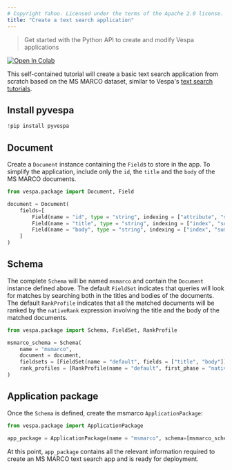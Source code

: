 ```yaml
---
# Copyright Yahoo. Licensed under the terms of the Apache 2.0 license. See LICENSE in the project root.
title: "Create a text search application"
---
```

> Get started with the Python API to create and modify Vespa applications

[![Open In Colab](https://colab.research.google.com/assets/colab-badge.svg)](https://colab.research.google.com/github/vespa-engine/pyvespa/blob/master/docs/sphinx/source/create-text-app.ipynb)

This self-contained tutorial will create a basic text search application from scratch based on the MS MARCO dataset, similar to Vespa's [text search tutorials](https://docs.vespa.ai/documentation/tutorials/text-search.html). 

## Install pyvespa


```python
!pip install pyvespa
```

## Document

Create a `Document` instance containing the `Field`s to store in the app. To simplify the application, include only the `id`, the `title` and the `body` of the MS MARCO documents.


```python
from vespa.package import Document, Field

document = Document(
    fields=[
        Field(name = "id", type = "string", indexing = ["attribute", "summary"]),
        Field(name = "title", type = "string", indexing = ["index", "summary"], index = "enable-bm25"),
        Field(name = "body", type = "string", indexing = ["index", "summary"], index = "enable-bm25")        
    ]
)
```

## Schema

The complete `Schema` will be named `msmarco` and contain the `Document` instance defined above. The default `FieldSet` indicates that queries will look for matches by searching both in the titles and bodies of the documents. The default `RankProfile` indicates that all the matched documents will be ranked by the `nativeRank` expression involving the title and the body of the matched documents.


```python
from vespa.package import Schema, FieldSet, RankProfile

msmarco_schema = Schema(
    name = "msmarco", 
    document = document, 
    fieldsets = [FieldSet(name = "default", fields = ["title", "body"])],
    rank_profiles = [RankProfile(name = "default", first_phase = "nativeRank(title, body)")]
)
```

## Application package

Once the `Schema` is defined, create the msmarco `ApplicationPackage`:


```python
from vespa.package import ApplicationPackage

app_package = ApplicationPackage(name = "msmarco", schema=[msmarco_schema])
```

At this point, `app_package` contains all the relevant information required to create an MS MARCO text search app and is ready for deployment.
